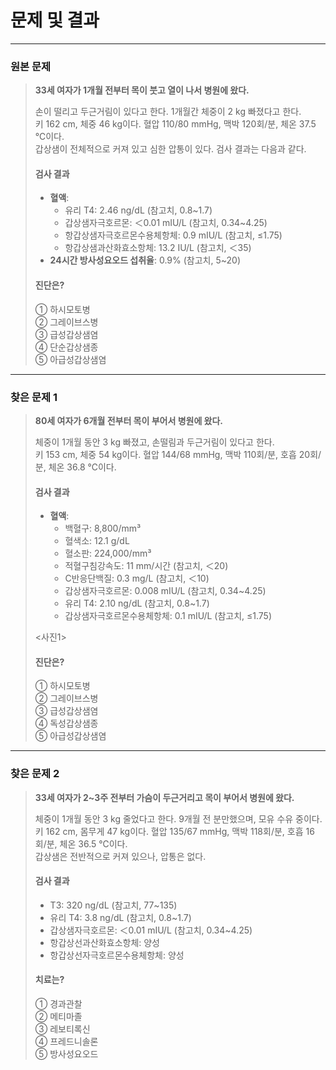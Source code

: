 # 문제 및 결과

---

### 원본 문제
> **33세 여자가 1개월 전부터 목이 붓고 열이 나서 병원에 왔다.**
> 
> 손이 떨리고 두근거림이 있다고 한다. 1개월간 체중이 2 kg 빠졌다고 한다.  
> 키 162 cm, 체중 46 kg이다. 혈압 110/80 mmHg, 맥박 120회/분, 체온 37.5 ℃이다.  
> 갑상샘이 전체적으로 커져 있고 심한 압통이 있다. 검사 결과는 다음과 같다.
> 
> #### 검사 결과
> - **혈액**:  
>   - 유리 T4: 2.46 ng/dL (참고치, 0.8~1.7)  
>   - 갑상샘자극호르몬: ＜0.01 mIU/L (참고치, 0.34~4.25)  
>   - 항갑상샘자극호르몬수용체항체: 0.9 mIU/L (참고치, ≤1.75)  
>   - 항갑상샘과산화효소항체: 13.2 IU/L (참고치, ＜35)  
> - **24시간 방사성요오드 섭취율**: 0.9% (참고치, 5~20)
>
> #### 진단은?  
> ① 하시모토병  
> ② 그레이브스병  
> ③ 급성갑상샘염  
> ④ 단순갑상샘종  
> ⑤ 아급성갑상샘염  

---

### 찾은 문제 1
> **80세 여자가 6개월 전부터 목이 부어서 병원에 왔다.**
> 
> 체중이 1개월 동안 3 kg 빠졌고, 손떨림과 두근거림이 있다고 한다.  
> 키 153 cm, 체중 54 kg이다. 혈압 144/68 mmHg, 맥박 110회/분, 호흡 20회/분, 체온 36.8 ℃이다.  
> 
> #### 검사 결과
> - **혈액**:  
>   - 백혈구: 8,800/mm³  
>   - 혈색소: 12.1 g/dL  
>   - 혈소판: 224,000/mm³  
>   - 적혈구침강속도: 11 mm/시간 (참고치, ＜20)  
>   - C반응단백질: 0.3 mg/L (참고치, ＜10)  
>   - 갑상샘자극호르몬: 0.008 mIU/L (참고치, 0.34~4.25)  
>   - 유리 T4: 2.10 ng/dL (참고치, 0.8~1.7)  
>   - 갑상샘자극호르몬수용체항체: 0.1 mIU/L (참고치, ≤1.75)  
> 
> <사진1>
>
> #### 진단은?  
> ① 하시모토병  
> ② 그레이브스병  
> ③ 급성갑상샘염  
> ④ 독성갑상샘종  
> ⑤ 아급성갑상샘염  

---

### 찾은 문제 2
> **33세 여자가 2~3주 전부터 가슴이 두근거리고 목이 부어서 병원에 왔다.**
> 
> 체중이 1개월 동안 3 kg 줄었다고 한다. 9개월 전 분만했으며, 모유 수유 중이다.  
> 키 162 cm, 몸무게 47 kg이다. 혈압 135/67 mmHg, 맥박 118회/분, 호흡 16회/분, 체온 36.5 ℃이다.  
> 갑상샘은 전반적으로 커져 있으나, 압통은 없다.
> 
> #### 검사 결과
> - T3: 320 ng/dL (참고치, 77~135)  
> - 유리 T4: 3.8 ng/dL (참고치, 0.8~1.7)  
> - 갑상샘자극호르몬: ＜0.01 mIU/L (참고치, 0.34~4.25)  
> - 항갑상선과산화효소항체: 양성  
> - 항갑상선자극호르몬수용체항체: 양성  
> 
> #### 치료는?  
> ① 경과관찰  
> ② 메티마졸  
> ③ 레보티록신  
> ④ 프레드니솔론  
> ⑤ 방사성요오드
